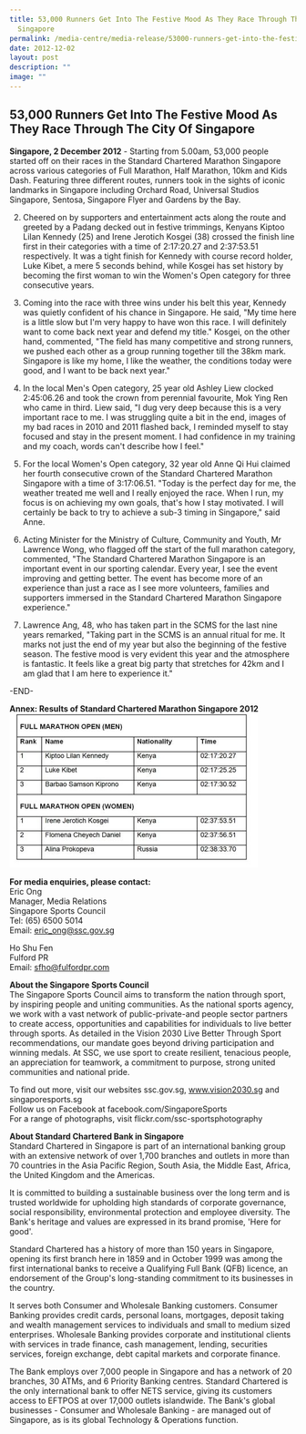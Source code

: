 ```yaml
---
title: 53,000 Runners Get Into The Festive Mood As They Race Through The City Of
  Singapore
permalink: /media-centre/media-release/53000-runners-get-into-the-festive-mood-as-they-race-through-the-city/
date: 2012-12-02
layout: post
description: ""
image: ""
---
```

## **53,000 Runners Get Into The Festive Mood As They Race Through The City Of Singapore**

**Singapore, 2 December 2012** - Starting from 5.00am, 53,000 people started off on their races in the Standard Chartered Marathon Singapore across various categories of Full Marathon, Half Marathon, 10km and Kids Dash. Featuring three different routes, runners took in the sights of iconic landmarks in Singapore including Orchard Road, Universal Studios Singapore, Sentosa, Singapore Flyer and Gardens by the Bay.

2. Cheered on by supporters and entertainment acts along the route and greeted by a Padang decked out in festive trimmings, Kenyans Kiptoo Lilan Kennedy (25) and Irene Jerotich Kosgei (38) crossed the finish line first in their categories with a time of 2:17:20.27 and 2:37:53.51 respectively. It was a tight finish for Kennedy with course record holder, Luke Kibet, a mere 5 seconds behind, while Kosgei has set history by becoming the first woman to win the Women's Open category for three consecutive years.

3.  Coming into the race with three wins under his belt this year, Kennedy was quietly confident of his chance in Singapore. He said, "My time here is a little slow but I'm very happy to have won this race. I will definitely want to come back next year and defend my title." Kosgei, on the other hand, commented, "The field has many competitive and strong runners, we pushed each other as a group running together till the 38km mark. Singapore is like my home, I like the weather, the conditions today were good, and I want to be back next year."

4. In the local Men's Open category, 25 year old Ashley Liew clocked 2:45:06.26 and took the crown from perennial favourite, Mok Ying Ren who came in third. Liew said, "I dug very deep because this is a very important race to me. I was struggling quite a bit in the end, images of my bad races in 2010 and 2011 flashed back, I reminded myself to stay focused and stay in the present moment. I had confidence in my training and my coach, words can't describe how I feel."

5. For the local Women's Open category, 32 year old Anne Qi Hui claimed her fourth consecutive crown of the Standard Chartered Marathon Singapore with a time of 3:17:06.51. "Today is the perfect day for me, the weather treated me well and I really enjoyed the race. When I run, my focus is on achieving my own goals, that's how I stay motivated. I will certainly be back to try to achieve a sub-3 timing in Singapore," said Anne.

6. Acting Minister for the Ministry of Culture, Community and Youth, Mr Lawrence Wong, who flagged off the start of the full marathon category, commented, "The Standard Chartered Marathon Singapore is an important event in our sporting calendar. Every year, I see the event improving and getting better. The event has become more of an experience than just a race as I see more volunteers, families and supporters immersed in the Standard Chartered Marathon Singapore experience."

7. Lawrence Ang, 48, who has taken part in the SCMS for the last nine years remarked, "Taking part in the SCMS is an annual ritual for me. It marks not just the end of my year but also the beginning of the festive season. The festive mood is very evident this year and the atmosphere is fantastic. It feels like a great big party that stretches for 42km and I am glad that I am here to experience it."

-END-

**Annex: Results of Standard Chartered Marathon Singapore 2012**
![](/images/Media%20Centre/Media%20Release/2012/Dec/53000RUNNERSGETINTOTHEFESTIVEMOODASTHEYRACETHROUGHTHECITYOFSINGAPOREMainPar0055Imagegif.gif)

**For media enquiries, please contact:**
<br>
Eric Ong
<br>Manager, Media Relations
<br>Singapore Sports Council
<br>Tel: (65) 6500 5014
<br>Email: [eric_ong@ssc.gov.sg](eric_ong@ssc.gov.sg)

Ho Shu Fen
<br>Fulford PR
<br>Email: [sfho@fulfordpr.com](sfho@fulfordpr.com)

**About the Singapore Sports Council**
<br>
The Singapore Sports Council aims to transform the nation through sport, by inspiring people and uniting communities. As the national sports agency, we work with a vast network of public-private-and people sector partners to create access, opportunities and capabilities for individuals to live better through sports. As detailed in the Vision 2030 Live Better Through Sport recommendations, our mandate goes beyond driving participation and winning medals. At SSC, we use sport to create resilient, tenacious people, an appreciation for teamwork, a commitment to purpose, strong united communities and national pride.

To find out more, visit our websites ssc.gov.sg, www.vision2030.sg and singaporesports.sg
<br>
Follow us on Facebook at facebook.com/SingaporeSports
<br>
For a range of photographs, visit flickr.com/ssc-sportsphotography

**About Standard Chartered Bank in Singapore**
<br>
Standard Chartered in Singapore is part of an international banking group with an extensive network of over 1,700 branches and outlets in more than 70 countries in the Asia Pacific Region, South Asia, the Middle East, Africa, the United Kingdom and the Americas.

It is committed to building a sustainable business over the long term and is trusted worldwide for upholding high standards of corporate governance, social responsibility, environmental protection and employee diversity. The Bank's heritage and values are expressed in its brand promise, 'Here for good'.

Standard Chartered has a history of more than 150 years in Singapore, opening its first branch here in 1859 and in October 1999 was among the first international banks to receive a Qualifying Full Bank (QFB) licence, an endorsement of the Group's long-standing commitment to its businesses in the country.

It serves both Consumer and Wholesale Banking customers. Consumer Banking provides credit cards, personal loans, mortgages, deposit taking and wealth management services to individuals and small to medium sized enterprises. Wholesale Banking provides corporate and institutional clients with services in trade finance, cash management, lending, securities services, foreign exchange, debt capital markets and corporate finance.

The Bank employs over 7,000 people in Singapore and has a network of 20 branches, 30 ATMs, and 6 Priority Banking centres. Standard Chartered is the only international bank to offer NETS service, giving its customers access to EFTPOS at over 17,000 outlets islandwide. The Bank's global businesses - Consumer and Wholesale Banking - are managed out of Singapore, as is its global Technology & Operations function.